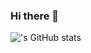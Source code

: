 ### Hi there 👋

!['s GitHub stats](https://github-readme-stats.vercel.app/api?username=RIMCHU&show_icons=true&count_private=true&theme=radical)
<!--
**RIMECHU/RIMECHU** is a ✨ _special_ ✨ repository because its `README.md` (this file) appears on your GitHub profile.

Here are some ideas to get you started:

- 🔭 I’m currently working on ...
- 🌱 I’m currently learning ...
- 👯 I’m looking to collaborate on ...
- 🤔 I’m looking for help with ...
- 💬 Ask me about ...
- 📫 How to reach me: ...
- 😄 Pronouns: ...
- ⚡ Fun fact: ...
-->
